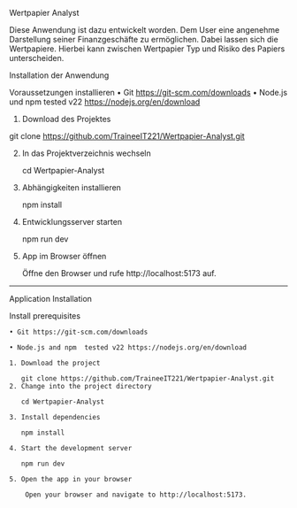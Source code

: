 Wertpapier Analyst


Diese Anwendung ist dazu entwickelt worden. Dem User eine angenehme Darstellung seiner Finanzgeschäfte zu ermöglichen. Dabei lassen sich die Wertpapiere. Hierbei kann zwischen Wertpapier Typ und Risiko des Papiers unterscheiden.


Installation der Anwendung

Voraussetzungen installieren
    • Git https://git-scm.com/downloads
    • Node.js  und npm tested v22
      https://nodejs.org/en/download
      
1. Download des Projektes

git clone https://github.com/TraineeIT221/Wertpapier-Analyst.git

2. In das Projektverzeichnis wechseln

   cd Wertpapier-Analyst

3. Abhängigkeiten installieren

    npm install

4. Entwicklungsserver starten

    npm run dev

5.  App im Browser öffnen

    Öffne den Browser und rufe http://localhost:5173 auf.

--------------------------------------------------------------------------------------------------------------
Application Installation

Install prerequisites

    • Git https://git-scm.com/downloads
    
    • Node.js and npm  tested v22 https://nodejs.org/en/download
    
    1. Download the project
     
       git clone https://github.com/TraineeIT221/Wertpapier-Analyst.git
    2. Change into the project directory
     
       cd Wertpapier-Analyst

    3. Install dependencies
     
       npm install

    4. Start the development server
   
       npm run dev

    5. Open the app in your browser

        Open your browser and navigate to http://localhost:5173.


